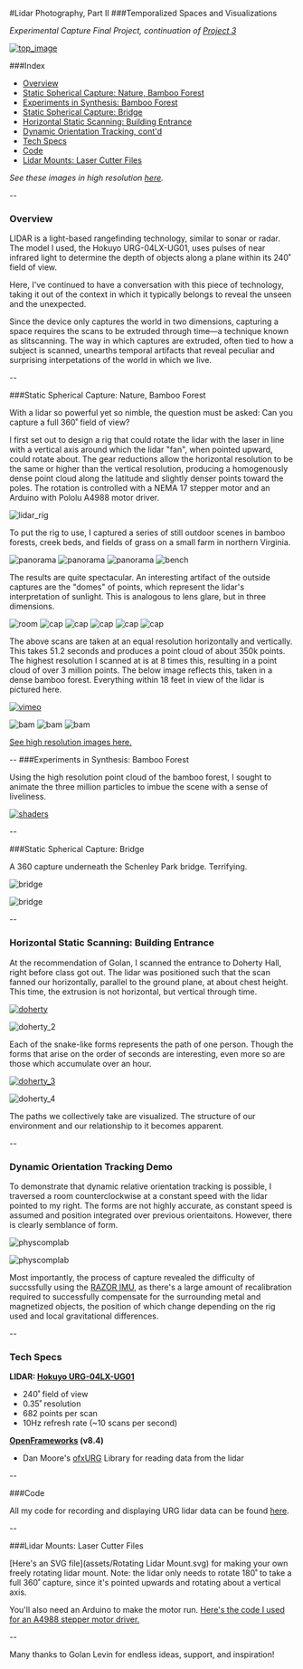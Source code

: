 #Lidar Photography, Part II
###Temporalized Spaces and Visualizations


*Experimental Capture Final Project, continuation of [Project 3](https://github.com/golanlevin/ExperimentalCapture/blob/master/students/benjamin/Project%203/Project%203.md)*

[![top_image](assets/top_image.jpg)](#spherical_farm)

###Index
- [Overview](#overview)
- [Static Spherical Capture: Nature, Bamboo Forest](#spherical_farm)
- [Experiments in Synthesis: Bamboo Forest](#spherical_synthesis)
- [Static Spherical Capture: Bridge](#spherical_bridge)
- [Horizontal Static Scanning: Building Entrance](#doherty_entrance)
- [Dynamic Orientation Tracking, cont'd](#dynamic_orientation_2)
- [Tech Specs](#tech)
- [Code](#code)
- [Lidar Mounts: Laser Cutter Files](#mount)

*See these images in high resolution [here](https://www.flickr.com/gp/138824118@N08/G09R5Z).*

--

### <a name="overview">Overview</a>
LIDAR is a light-based rangefinding technology, similar to sonar or radar. The model I used, the Hokuyo URG-04LX-UG01, uses pulses of near infrared light to determine the depth of objects along a plane within its 240˚ field of view.

Here, I've continued to have a conversation with this piece of technology, taking it out of the context in which it typically belongs to reveal the unseen and the unexpected.

Since the device only captures the world in two dimensions, capturing a space requires the scans to be extruded through time—a technique known as slitscanning. The way in which captures are extruded, often tied to how a subject is scanned, unearths temporal artifacts that reveal peculiar and surprising interpetations of the world in which we live.

--

###<a name="spherical_farm">Static Spherical Capture: Nature, Bamboo Forest</a>

With a lidar so powerful yet so nimble, the question must be asked: Can you capture a full 360˚ field of view?

I first set out to design a rig that could rotate the lidar with the laser in line with a vertical axis around which the lidar "fan", when pointed upward, could rotate about. The gear reductions allow the horizontal resolution to be the same or higher than the vertical resolution, producing a homogenously dense point cloud along the latitude and slightly denser points toward the poles. The rotation is controlled with a NEMA 17 stepper motor and an Arduino with Pololu A4988 motor driver.

![lidar_rig](assets/lidar_rig.gif)

To put the rig to use, I captured a series of still outdoor scenes in bamboo forests, creek beds, and fields of grass on a small farm in northern Virginia.

![panorama](assets/panorama.jpg)
![panorama](assets/forest.jpg)
![panorama](assets/creek.jpg)
![bench](assets/bench.jpg)

The results are quite spectacular. An interesting artifact of the outside captures are the "domes" of points, which represent the lidar's interpretation of sunlight. This is analogous to lens glare, but in three dimensions.

![room](assets/room.jpg)
![cap](assets/deck.jpg)
![cap](assets/tree.jpg)
![cap](assets/bench-1.jpg)
![cap](assets/tree_2.jpg)
![cap](assets/creek_cap.jpg)

The above scans are taken at an equal resolution horizontally and vertically. This takes 51.2 seconds and produces a point cloud of about 350k points. The highest resolution I scanned at is at 8 times this, resulting in a point cloud of over 3 million points. The below image reflects this, taken in a dense bamboo forest. Everything within 18 feet in view of the lidar is pictured here.

[![vimeo](assets/vimeo.jpg)](https://vimeo.com/147923525)

![bam](assets/bam4.jpg)
![bam](assets/bam1.jpg)
![bam](assets/bam6.jpg)


[See high resolution images here.](https://www.flickr.com/gp/138824118@N08/G09R5Z)

--
###<a name="spherical_synthesis">Experiments in Synthesis: Bamboo Forest</a>

Using the high resolution point cloud of the bamboo forest, I sought to animate the three million particles to imbue the scene with a sense of liveliness.

[![shaders](assets/shaders_1.jpg)](https://vimeo.com/148699844)

--

###<a name="spherical_bridge">Static Spherical Capture: Bridge</a>

A 360 capture underneath the Schenley Park bridge. Terrifying.

![bridge](assets/bridge.jpg)

![bridge](assets/bridgeGIF.gif)

--

### <a name="doherty_entrance">Horizontal Static Scanning: Building Entrance</a>

At the recommendation of Golan, I scanned the entrance to Doherty Hall, right before class got out. The lidar was positioned such that the scan fanned our horizontally, parallel to the ground plane, at about chest height. This time, the extrusion is not horizontal, but vertical through time.

[![doherty](assets/doherty.jpg)](https://vimeo.com/146718325)

![doherty_2](assets/doherty_2.jpg)

Each of the snake-like forms represents the path of one person. Though the forms that arise on the order of seconds are interesting, even more so are those which accumulate over an hour. 

[![doherty_3](assets/doherty_3.jpg)](https://vimeo.com/149301249)

![doherty_4](assets/doherty_4.jpg)

The paths we collectively take are visualized. The structure of our environment and our relationship to it becomes apparent.

--

### <a name="dynamic_orientation_2">Dynamic Orientation Tracking Demo</a>

To demonstrate that dynamic relative orientation tracking is possible, I traversed a room counterclockwise at a constant speed with the lidar pointed to my right. The forms are not highly accurate, as constant speed is assumed and position integrated over previous orientaitons. However, there is clearly semblance of form.

![physcomplab](assets/orientation_room.jpg)

![physcomplab](assets/orientation_room_2.jpg)

Most importantly, the process of capture revealed the difficulty of succssfully using the [RAZOR IMU](https://www.sparkfun.com/products/10736), as there's a large amount of recalibration required to successfully compensate for the surrounding metal and magnetized objects, the position of which change depending on the rig used and local gravitational differences.

--

### <a name="tech">Tech Specs</a>

**LIDAR: [Hokuyo URG-04LX-UG01](https://www.hokuyo-aut.jp/02sensor/07scanner/urg_04lx_ug01.html)**

- 240˚ field of view 
- 0.35˚ resolution
- 682 points per scan
- 10Hz refresh rate (~10 scans per second)

**[OpenFrameworks](http://openframeworks.cc/) (v8.4)**

- Dan Moore's [ofxURG](https://github.com/danthemellowman/ofxUrg) Library for reading data from the lidar

--

###<a name="code">Code</a>

All my code for recording and displaying URG lidar data can be found [here](https://github.com/bensnell/urg-recording-and-display).

--

###<a name="mount">Lidar Mounts: Laser Cutter Files</a>

[Here's an SVG file](assets/Rotating Lidar Mount.svg) for making your own freely rotating lidar mount. Note: the lidar only needs to rotate 180˚ to take a full 360˚ capture, since it's pointed upwards and rotating about a vertical axis.

You'll also need an Arduino to make the motor run. [Here's the code I used for an A4988 stepper motor driver.](assets/Stepper_Motor_and_LIDAR.ino)


--

Many thanks to Golan Levin for endless ideas, support, and inspiration!

